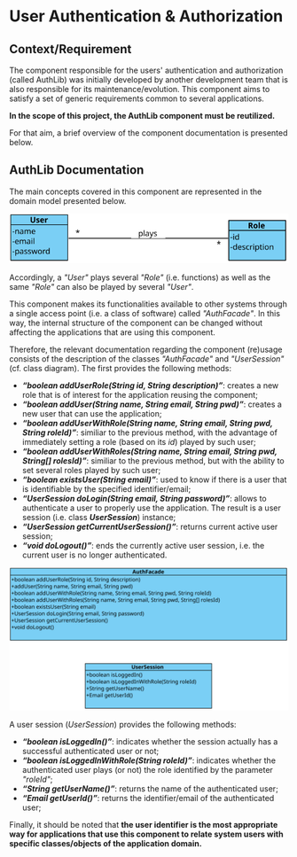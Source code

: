 # User Authentication & Authorization

## Context/Requirement

The component responsible for the users' authentication and authorization (called AuthLib) was initially developed by another development team that is also responsible for its maintenance/evolution. This component aims to satisfy a set of generic requirements common to several applications.

**In the scope of this project, the AuthLib component must be reutilized.**

For that aim, a brief overview of the component documentation is presented below.

## AuthLib Documentation

The main concepts covered in this component are represented in the domain model presented below.

![AuthDomainModel](AuthDomainModel.svg) 

Accordingly, a _"User"_ plays several _"Role"_ (i.e. functions) as well as the same _"Role"_ can also be played by several _"User"_.

This component makes its functionalities available to other systems through a single access point (i.e. a class of software) called _"AuthFacade"_. In this way, the internal structure of the component can be changed without affecting the applications that are using this component.

Therefore, the relevant documentation regarding the component (re)usage consists of the description of the classes _"AuthFacade"_ and _"UserSession"_ (cf. class diagram). The first provides the following methods:

* **_“boolean addUserRole(String id, String description)”_**: creates a new role that is of interest for the application reusing the component;
* **_“boolean addUser(String name, String email, String pwd)”_**: creates a new user that can use the application;
* **_“boolean addUserWithRole(String name, String email, String pwd, String roleId)”_**: similiar to the previous method, with the advantage of immediately setting a role (based on its _id_) played by such user; 
* **_“boolean addUserWithRoles(String name, String email, String pwd, String[] rolesId)”_**: similiar to the previous method, but with the ability to set several roles played by such user;
* **_“boolean existsUser(String email)”_**: used to know if there is a user that is identifiable by the specified identifier/email;
* **_“UserSession doLogin(String email, String password)”_**: allows to authenticate a user to properly use the application. The result is a user session (i.e. class **_UserSession_**) instance;
* **_“UserSession getCurrentUserSession()”_**: returns current active user session;
* **_“void doLogout()”_**: ends the currently active user session, i.e. the current user is no longer authenticated.

![AuthClassDiagram](AuthClassDiagram.svg) 

A user session (_UserSession_) provides the following methods:

* **_“boolean isLoggedIn()”_**: indicates whether the session actually has a successful authenticated user or not;
* **_“boolean isLoggedInWithRole(String roleId)”_**: indicates whether the authenticated user plays (or not) the role identified by the parameter _"roleId"_;
* **_“String getUserName()”_**: returns the name of the authenticated user;
* **_“Email getUserId()”_**: returns the identifier/email of the authenticated user;

Finally, it should be noted that **the user identifier is the most appropriate way for applications that use this component to relate system users with specific classes/objects of the application domain.**






